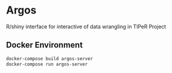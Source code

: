 # Argos

R/shiny interface for interactive of data wrangling in TIPeR Project

## Docker Environment

```bash
docker-compose build argos-server
docker-compose run argos-server

```
